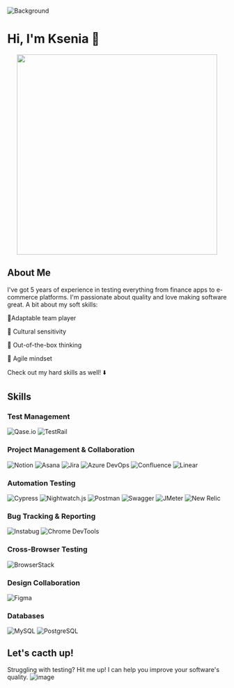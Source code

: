 ![Background](https://github.com/user-attachments/assets/fdf52b00-6d41-4ec7-a1e9-5b3cfee354fe)
# Hi, I'm Ksenia 🤗

<p align="center">
<img width="460" height="460" src="https://user-images.githubusercontent.com/74038190/236119160-976a0405-caa7-470c-9356-16d43402ea0a.gif">
  </p>
  
## About Me
I've got 5 years of experience in testing everything from finance apps to e-commerce platforms. I'm passionate about quality and love making software great.
A bit about my soft skills:

🤝Adaptable team player

💝 Cultural sensitivity

🤔 Out-of-the-box thinking

🔀 Agile mindset

Check out my hard skills as well! ⬇️

## Skills

### Test Management
![Qase.io](https://img.shields.io/badge/-Qase.io-2ECC71?style=flat&logo=qase&logoColor=white)
![TestRail](https://img.shields.io/badge/-TestRail-3498DB?style=flat&logo=testrail&logoColor=white)

### Project Management & Collaboration
![Notion](https://img.shields.io/badge/-Notion-000000?style=flat&logo=notion&logoColor=white)
![Asana](https://img.shields.io/badge/-Asana-27384C?style=flat&logo=asana&logoColor=white)
![Jira](https://img.shields.io/badge/-Jira-0052CC?style=flat&logo=jira&logoColor=white)
![Azure DevOps](https://img.shields.io/badge/-Azure_DevOps-0078D7?style=flat&logo=azure-devops&logoColor=white)
![Confluence](https://img.shields.io/badge/-Confluence-172B4D?style=flat&logo=confluence&logoColor=white)
![Linear](https://img.shields.io/badge/-Linear-000000?style=flat&logo=linear&logoColor=white)

### Automation Testing
![Cypress](https://img.shields.io/badge/-Cypress-17202C?style=flat&logo=cypress&logoColor=white)
![Nightwatch.js](https://img.shields.io/badge/-Nightwatch.js-4C4C4C?style=flat&logo=nightwatch&logoColor=white)
![Postman](https://img.shields.io/badge/-Postman-FF6C37?style=flat&logo=postman&logoColor=white)
![Swagger](https://img.shields.io/badge/-Swagger-85EA2D?style=flat&logo=swagger&logoColor=black)
![JMeter](https://img.shields.io/badge/-JMeter-D9CA00?style=flat&logo=apache-jmeter&logoColor=black)
![New Relic](https://img.shields.io/badge/-New_Relic-008C99?style=flat&logo=new-relic&logoColor=white)

### Bug Tracking & Reporting
![Instabug](https://img.shields.io/badge/-Instabug-FE3C72?style=flat&logo=instabug&logoColor=white)
![Chrome DevTools](https://img.shields.io/badge/-Chrome_DevTools-333333?style=flat&logo=chrome&logoColor=white)

### Cross-Browser Testing
![BrowserStack](https://img.shields.io/badge/-BrowserStack-3A8CFF?style=flat&logo=browserstack&logoColor=white)

### Design Collaboration
![Figma](https://img.shields.io/badge/-Figma-F24E1E?style=flat&logo=figma&logoColor=white)

### Databases
![MySQL](https://img.shields.io/badge/-MySQL-4479A1?style=flat&logo=mysql&logoColor=white)
![PostgreSQL](https://img.shields.io/badge/-PostgreSQL-336791?style=flat&logo=postgresql&logoColor=white)

## Let's caсth up!
Struggling with testing? Hit me up! I can help you improve your software's quality.
![image](https://akm-img-a-in.tosshub.com/sites/visualstory/stories/2023_04/story_31699/assets/10.gif?time=1681724112&size=*:900)
